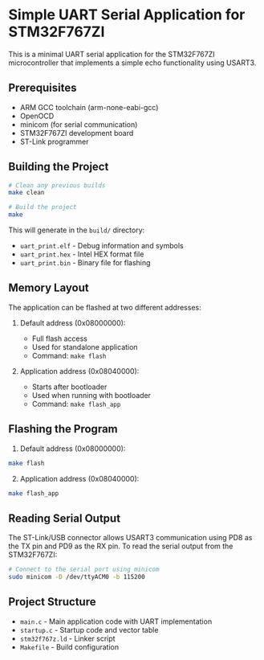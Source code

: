 # Simple UART Serial Application for STM32F767ZI

This is a minimal UART serial application for the STM32F767ZI microcontroller that implements a simple echo functionality using USART3.

## Prerequisites

- ARM GCC toolchain (arm-none-eabi-gcc)
- OpenOCD
- minicom (for serial communication)
- STM32F767ZI development board
- ST-Link programmer

## Building the Project

```bash
# Clean any previous builds
make clean

# Build the project
make
```

This will generate in the `build/` directory:
- `uart_print.elf` - Debug information and symbols
- `uart_print.hex` - Intel HEX format file
- `uart_print.bin` - Binary file for flashing

## Memory Layout

The application can be flashed at two different addresses:

1. Default address (0x08000000):
   - Full flash access
   - Used for standalone application
   - Command: `make flash`

2. Application address (0x08040000):
   - Starts after bootloader
   - Used when running with bootloader
   - Command: `make flash_app`

## Flashing the Program

1. Default address (0x08000000):
```bash
make flash
```

2. Application address (0x08040000):
```bash
make flash_app
```

## Reading Serial Output

The ST-Link/USB connector allows USART3 communication using PD8 as the TX pin and PD9 as the RX pin.
To read the serial output from the STM32F767ZI:

```bash
# Connect to the serial port using minicom
sudo minicom -D /dev/ttyACM0 -b 115200
```

## Project Structure

- `main.c` - Main application code with UART implementation
- `startup.c` - Startup code and vector table
- `stm32f767z.ld` - Linker script
- `Makefile` - Build configuration 